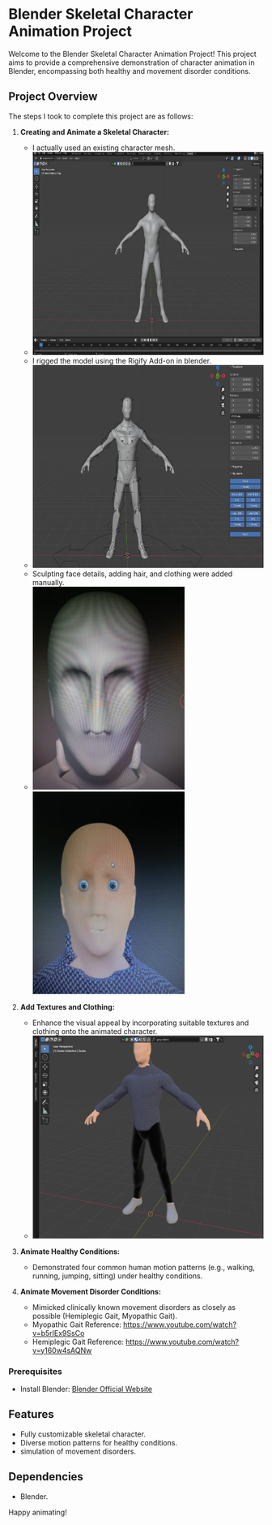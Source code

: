 # Blender Skeletal Character Animation Project

Welcome to the Blender Skeletal Character Animation Project! This project aims to provide a comprehensive demonstration of character animation in Blender, encompassing both healthy and movement disorder conditions.

## Project Overview

The steps I took to complete this project are as follows:

1. **Creating and Animate a Skeletal Character:**
   - I actually  used an existing character mesh.
   - <img src="./images/project_image.png" alt="Used Character Mesh" width="600" height="400">
   - I rigged the model using the Rigify Add-on in blender.
   - <img src="./images/Rigging Model.png" alt="Rigged Model" width="600" height="400">
   - Sculpting face  details, adding hair, and clothing were added manually.
   - <img src="./images/Sculpting face.png" alt="Face Sculpting" width="300" height="400"> <img src="./images/Adding eyes nose and mouth.png" alt="Adding eyes" width="300" height="400">  

2. **Add Textures and Clothing:**
   - Enhance the visual appeal by incorporating suitable textures and clothing onto the animated character.
   - <img src="./images/Colored Clothed man.png" alt="Clothing and Texturing" width="600" height="400">

3. **Animate Healthy Conditions:**
   - Demonstrated four common human motion patterns (e.g., walking, running, jumping, sitting) under healthy conditions.

4. **Animate Movement Disorder Conditions:**
   - Mimicked clinically known movement disorders as closely as possible (Hemiplegic Gait, Myopathic Gait).
   - Myopathic Gait Reference: https://www.youtube.com/watch?v=b5rIEx9SsCo 
   - Hemiplegic Gait Reference: https://www.youtube.com/watch?v=y160w4sAQNw

### Prerequisites

- Install Blender: [Blender Official Website](https://www.blender.org/download/)

## Features

- Fully customizable skeletal character.
- Diverse motion patterns for healthy conditions.
- simulation of movement disorders.

## Dependencies

- Blender.

Happy animating!